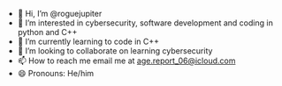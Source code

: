 - 👋 Hi, I’m @roguejupiter
- 👀 I’m interested in cybersecurity, software development and coding in python and C++
- 🌱 I’m currently learning to code in C++
- 💞️ I’m looking to collaborate on learning cybersecurity
- 📫 How to reach me email me at age.report_06@icloud.com
- 😄 Pronouns: He/him
